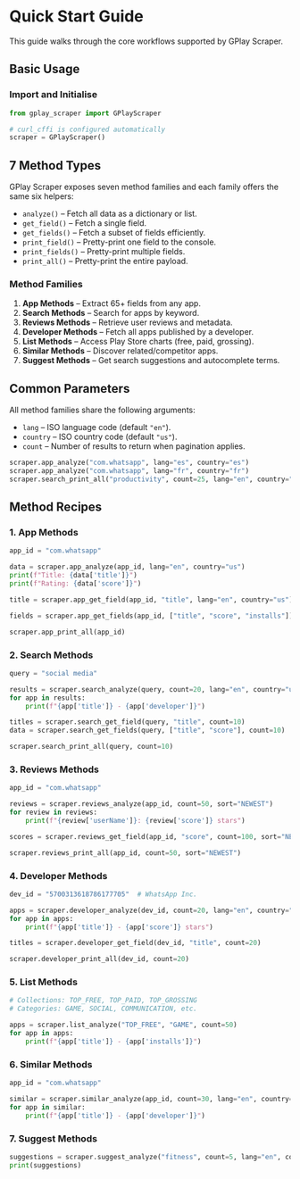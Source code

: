 # Quick Start Guide

This guide walks through the core workflows supported by GPlay Scraper.

## Basic Usage

### Import and Initialise

```python
from gplay_scraper import GPlayScraper

# curl_cffi is configured automatically
scraper = GPlayScraper()
```

## 7 Method Types

GPlay Scraper exposes seven method families and each family offers the same six helpers:

- `analyze()` – Fetch all data as a dictionary or list.
- `get_field()` – Fetch a single field.
- `get_fields()` – Fetch a subset of fields efficiently.
- `print_field()` – Pretty-print one field to the console.
- `print_fields()` – Pretty-print multiple fields.
- `print_all()` – Pretty-print the entire payload.

### Method Families

1. **App Methods** – Extract 65+ fields from any app.
2. **Search Methods** – Search for apps by keyword.
3. **Reviews Methods** – Retrieve user reviews and metadata.
4. **Developer Methods** – Fetch all apps published by a developer.
5. **List Methods** – Access Play Store charts (free, paid, grossing).
6. **Similar Methods** – Discover related/competitor apps.
7. **Suggest Methods** – Get search suggestions and autocomplete terms.

## Common Parameters

All method families share the following arguments:

- `lang` – ISO language code (default `"en"`).
- `country` – ISO country code (default `"us"`).
- `count` – Number of results to return when pagination applies.

```python
scraper.app_analyze("com.whatsapp", lang="es", country="es")
scraper.app_analyze("com.whatsapp", lang="fr", country="fr")
scraper.search_print_all("productivity", count=25, lang="en", country="us")
```

## Method Recipes

### 1. App Methods

```python
app_id = "com.whatsapp"

data = scraper.app_analyze(app_id, lang="en", country="us")
print(f"Title: {data['title']}")
print(f"Rating: {data['score']}")

title = scraper.app_get_field(app_id, "title", lang="en", country="us")

fields = scraper.app_get_fields(app_id, ["title", "score", "installs"])

scraper.app_print_all(app_id)
```

### 2. Search Methods

```python
query = "social media"

results = scraper.search_analyze(query, count=20, lang="en", country="us")
for app in results:
    print(f"{app['title']} - {app['developer']}")

titles = scraper.search_get_field(query, "title", count=10)
data = scraper.search_get_fields(query, ["title", "score"], count=10)

scraper.search_print_all(query, count=10)
```

### 3. Reviews Methods

```python
app_id = "com.whatsapp"

reviews = scraper.reviews_analyze(app_id, count=50, sort="NEWEST")
for review in reviews:
    print(f"{review['userName']}: {review['score']} stars")

scores = scraper.reviews_get_field(app_id, "score", count=100, sort="NEWEST")

scraper.reviews_print_all(app_id, count=50, sort="NEWEST")
```

### 4. Developer Methods

```python
dev_id = "5700313618786177705"  # WhatsApp Inc.

apps = scraper.developer_analyze(dev_id, count=20, lang="en", country="us")
for app in apps:
    print(f"{app['title']} - {app['score']} stars")

titles = scraper.developer_get_field(dev_id, "title", count=20)

scraper.developer_print_all(dev_id, count=20)
```

### 5. List Methods

```python
# Collections: TOP_FREE, TOP_PAID, TOP_GROSSING
# Categories: GAME, SOCIAL, COMMUNICATION, etc.

apps = scraper.list_analyze("TOP_FREE", "GAME", count=50)
for app in apps:
    print(f"{app['title']} - {app['installs']}")
```

### 6. Similar Methods

```python
app_id = "com.whatsapp"

similar = scraper.similar_analyze(app_id, count=30, lang="en", country="us")
for app in similar:
    print(f"{app['title']} - {app['developer']}")
```

### 7. Suggest Methods

```python
suggestions = scraper.suggest_analyze("fitness", count=5, lang="en", country="us")
print(suggestions)
```

